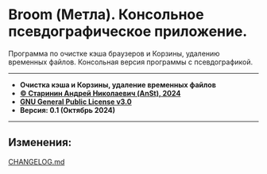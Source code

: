 ﻿# Broom \(Метла\). Консольное псевдографическое приложение.

Программа по очистке кэша браузеров и Корзины, удалению временных файлов.
Консольная версия программы с псевдографикой.

***

* **Очистка кэша и Корзины, удаление временных файлов**
* [**© Старинин Андрей Николаевич \(AnSt\), 2024**](https://github.com/anst-foto)
* [**GNU General Public License v3.0**](/LICENSE)
* **Версия: 0.1 \(Октябрь 2024\)**

***

## Изменения:

[CHANGELOG.md](/CHANGELOG.md)
